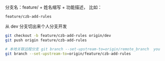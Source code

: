 分支名：feature/ + 姓名缩写 + 功能描述， 比如：
```
feature/czb-add-rules
```
从 dev 分支切出来个人分支开发
```bash
git checkout -b feature/czb-add-rules origin/dev
git push origin feature/czb-add-rules

# 本地关联远程分支 git branch --set-upstream-to=origin/remote_branch  your_branch
git branch --set-upstream-to=origin/feature/czb-add-rules
```